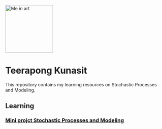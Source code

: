 <p align="left" >
<img src="https://cdn.discordapp.com/attachments/1258306957237030935/1288550349434785925/df51788e-b18c-42a3-9f29-ac593c29f5d1.png?ex=66fa34c7&is=66f8e347&hm=80e1d5129de56738a1ce1cfb839e41f93cf28ca0fc76b7311590f2404d00303e&" alt="Me in art" width="150"  />
</p>

# Teerapong Kunasit

This repository contains my learning resources on Stochastic Processes and Modeling.

## Learning
###  [Mini projct Stochastic Processes and Modeling ](https://github.com/TeerapongKunasitTK/STOCHASTIC-PROCESSES-AND-MODELING/tree/main/MiniProject_STOCHASTIC-PROCESSES-AND-MODELING)


  
